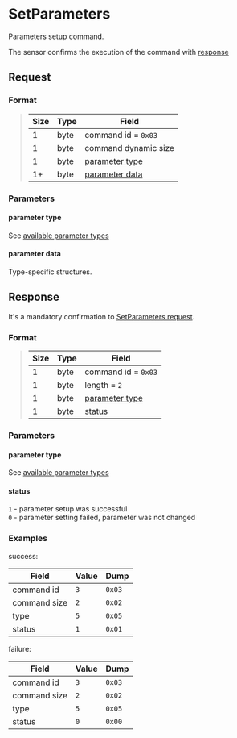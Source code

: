 # SetParameters

Parameters setup command.

The sensor confirms the execution of the command with [response](#response)


## Request

### Format

> Size | Type | Field
> -----|------|-------
> 1    | byte | command id = `0x03`
> 1    | byte | command dynamic size
> 1    | byte | [parameter type](#parameter-type)
> 1+   | byte | [parameter data](#parameter-data)

### Parameters

#### **parameter type**

See [available parameter types](../parameter-types.md)

#### **parameter data**

Type-specific structures.


## Response

It's a mandatory confirmation to [SetParameters request](./SetParameters.md#request).

### Format

> Size | Type | Field
> -----|------|-------
> 1    | byte | command id = `0x03`
> 1    | byte | length = `2`
> 1    | byte | [parameter type](#parameter-type)
> 1    | byte | [status](#status)

### Parameters

#### **parameter type**

See [available parameter types](../parameter-types.md)

#### **status**

`1` - parameter setup was successful <br>
`0` - parameter setting failed, parameter was not changed

### Examples

success:

 Field        | Value | Dump
--------------|-------|------
 command id   | `3`   | `0x03`
 command size | `2`   | `0x02`
 type         | `5`   | `0x05`
 status       | `1`   | `0x01`

failure:

 Field        | Value | Dump
--------------|-------|------
 command id   | `3`   | `0x03`
 command size | `2`   | `0x02`
 type         | `5`   | `0x05`
 status       | `0`   | `0x00`
